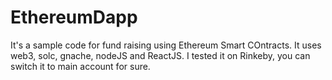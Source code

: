 # EthereumDapp

It's a sample code for fund raising using Ethereum Smart COntracts. It uses web3, solc, gnache, nodeJS and ReactJS. I tested it on Rinkeby,
 you can switch it to main account for sure.
